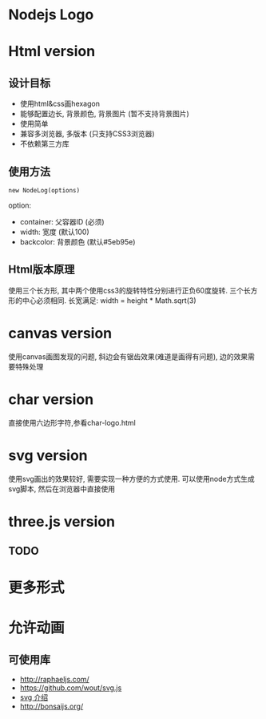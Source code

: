 Nodejs Logo
=======

# Html version

## 设计目标

* 使用html&css画hexagon
* 能够配置边长, 背景颜色, 背景图片 (暂不支持背景图片)
* 使用简单
* 兼容多浏览器, 多版本 (只支持CSS3浏览器)
* 不依赖第三方库

## 使用方法

    new NodeLog(options)

option:
    
* container: 父容器ID (必须)  
* width: 宽度  (默认100)
* backcolor: 背景颜色  (默认#5eb95e)

## Html版本原理
使用三个长方形, 其中两个使用css3的旋转特性分别进行正负60度旋转. 三个长方形的中心必须相同.
长宽满足: width = height * Math.sqrt(3)


# canvas version
使用canvas画图发现的问题, 斜边会有锯齿效果(难道是画得有问题), 边的效果需要特殊处理

# char version
直接使用六边形字符,参看char-logo.html

# svg version
使用svg画出的效果较好, 需要实现一种方便的方式使用.
可以使用node方式生成svg脚本, 然后在浏览器中直接使用



# three.js version


## TODO

# 更多形式
# 允许动画


## 可使用库

* http://raphaeljs.com/
* https://github.com/wout/svg.js
* [svg 介绍](http://www.ibm.com/developerworks/cn/web/1107_pangjun_svgcanvas1/)
* http://bonsaijs.org/

